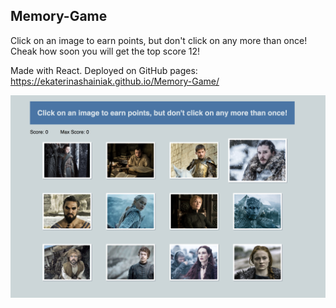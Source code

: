 ## Memory-Game

Click on an image to earn points, but don't click on any more than once! Cheak how soon you will get the top score 12!

Made with React.
Deployed on GitHub pages: https://ekaterinashainiak.github.io/Memory-Game/

![Main Page Screen Shot](./public/static/images/Main_page_screenShot.png)